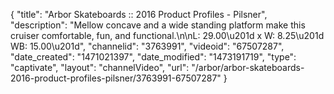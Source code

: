 {
    "title": "Arbor Skateboards :: 2016 Product Profiles - Pilsner",
    "description": "Mellow concave and a wide standing platform make this cruiser comfortable, fun, and functional.\n\nL: 29.00\u201d x W: 8.25\u201d WB: 15.00\u201d",
    "channelid": "3763991",
    "videoid": "67507287",
    "date_created": "1471021397",
    "date_modified": "1473191719",
    "type": "captivate",
    "layout": "channelVideo",
    "url": "\/arbor\/arbor-skateboards-2016-product-profiles-pilsner\/3763991-67507287"
}